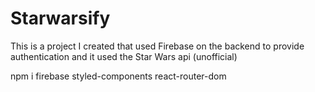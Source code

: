# Starwarsify

This is a project I created that used Firebase on the backend to provide authentication and it used the Star Wars api (unofficial)

npm i firebase styled-components react-router-dom